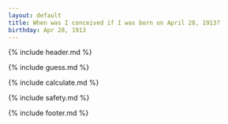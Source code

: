 ```yaml
---
layout: default
title: When was I conceived if I was born on April 28, 1913?
birthday: Apr 28, 1913
---
```


{% include header.md %}

{% include guess.md %}

{% include calculate.md %}

{% include safety.md %}

{% include footer.md %}




